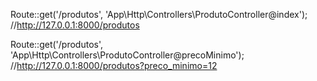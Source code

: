 Route::get('/produtos', 'App\Http\Controllers\ProdutoController@index');
//http://127.0.0.1:8000/produtos

Route::get('/produtos', 'App\Http\Controllers\ProdutoController@precoMinimo');
//http://127.0.0.1:8000/produtos?preco_minimo=12